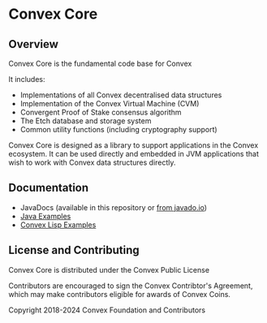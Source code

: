 # Convex Core

## Overview

Convex Core is the fundamental code base for Convex

It includes:
 - Implementations of all Convex decentralised data structures
 - Implementation of the Convex Virtual Machine (CVM)
 - Convergent Proof of Stake consensus algorithm
 - The Etch database and storage system
 - Common utility functions (including cryptography support)

Convex Core is designed as a library to support applications in the Convex ecosystem. It can be used directly and embedded in JVM applications that wish to work with Convex data structures directly.

## Documentation

- JavaDocs (available in this repository or [from javado.io](https://javadoc.io/doc/world.convex/convex-core))
- [Java Examples](https://github.com/Convex-Dev/convex/tree/develop/convex-core/src/test/java/examples)
- [Convex Lisp Examples](https://github.com/Convex-Dev/convex/tree/develop/convex-core/src/test/resources/examples)

## License and Contributing

Convex Core is distributed under the Convex Public License

Contributors are encouraged to sign the Convex Contribtor's Agreement, which may make contributors eligible for awards of Convex Coins.

Copyright 2018-2024 Convex Foundation and Contributors
